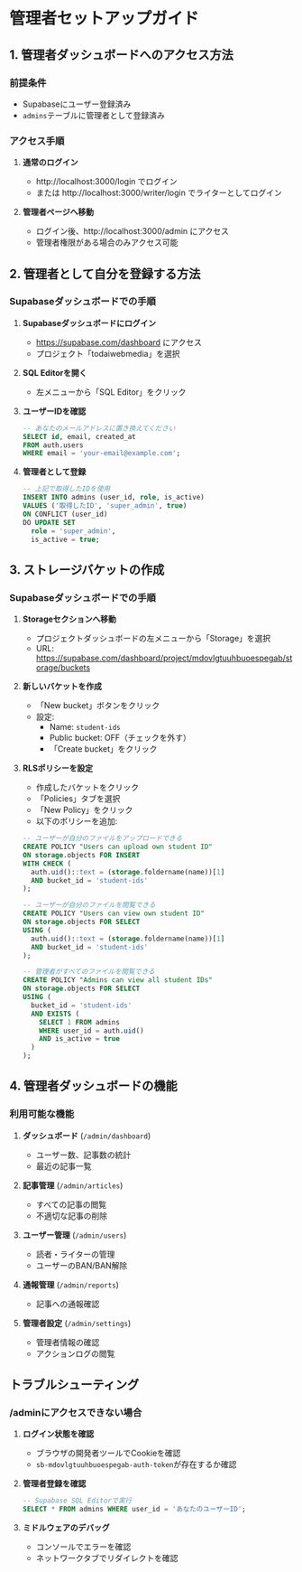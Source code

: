 # 管理者セットアップガイド

## 1. 管理者ダッシュボードへのアクセス方法

### 前提条件
- Supabaseにユーザー登録済み
- `admins`テーブルに管理者として登録済み

### アクセス手順

1. **通常のログイン**
   - http://localhost:3000/login でログイン
   - または http://localhost:3000/writer/login でライターとしてログイン

2. **管理者ページへ移動**
   - ログイン後、http://localhost:3000/admin にアクセス
   - 管理者権限がある場合のみアクセス可能

## 2. 管理者として自分を登録する方法

### Supabaseダッシュボードでの手順

1. **Supabaseダッシュボードにログイン**
   - https://supabase.com/dashboard にアクセス
   - プロジェクト「todaiwebmedia」を選択

2. **SQL Editorを開く**
   - 左メニューから「SQL Editor」をクリック

3. **ユーザーIDを確認**
   ```sql
   -- あなたのメールアドレスに置き換えてください
   SELECT id, email, created_at 
   FROM auth.users 
   WHERE email = 'your-email@example.com';
   ```

4. **管理者として登録**
   ```sql
   -- 上記で取得したIDを使用
   INSERT INTO admins (user_id, role, is_active)
   VALUES ('取得したID', 'super_admin', true)
   ON CONFLICT (user_id) 
   DO UPDATE SET 
     role = 'super_admin',
     is_active = true;
   ```

## 3. ストレージバケットの作成

### Supabaseダッシュボードでの手順

1. **Storageセクションへ移動**
   - プロジェクトダッシュボードの左メニューから「Storage」を選択
   - URL: https://supabase.com/dashboard/project/mdovlgtuuhbuoespegab/storage/buckets

2. **新しいバケットを作成**
   - 「New bucket」ボタンをクリック
   - 設定:
     - Name: `student-ids`
     - Public bucket: OFF（チェックを外す）
     - 「Create bucket」をクリック

3. **RLSポリシーを設定**
   - 作成したバケットをクリック
   - 「Policies」タブを選択
   - 「New Policy」をクリック
   - 以下のポリシーを追加:

   ```sql
   -- ユーザーが自分のファイルをアップロードできる
   CREATE POLICY "Users can upload own student ID" 
   ON storage.objects FOR INSERT 
   WITH CHECK (
     auth.uid()::text = (storage.foldername(name))[1]
     AND bucket_id = 'student-ids'
   );

   -- ユーザーが自分のファイルを閲覧できる
   CREATE POLICY "Users can view own student ID" 
   ON storage.objects FOR SELECT 
   USING (
     auth.uid()::text = (storage.foldername(name))[1]
     AND bucket_id = 'student-ids'
   );

   -- 管理者がすべてのファイルを閲覧できる
   CREATE POLICY "Admins can view all student IDs" 
   ON storage.objects FOR SELECT 
   USING (
     bucket_id = 'student-ids' 
     AND EXISTS (
       SELECT 1 FROM admins 
       WHERE user_id = auth.uid() 
       AND is_active = true
     )
   );
   ```

## 4. 管理者ダッシュボードの機能

### 利用可能な機能

1. **ダッシュボード** (`/admin/dashboard`)
   - ユーザー数、記事数の統計
   - 最近の記事一覧

2. **記事管理** (`/admin/articles`)
   - すべての記事の閲覧
   - 不適切な記事の削除

3. **ユーザー管理** (`/admin/users`)
   - 読者・ライターの管理
   - ユーザーのBAN/BAN解除

4. **通報管理** (`/admin/reports`)
   - 記事への通報確認

5. **管理者設定** (`/admin/settings`)
   - 管理者情報の確認
   - アクションログの閲覧

## トラブルシューティング

### /adminにアクセスできない場合

1. **ログイン状態を確認**
   - ブラウザの開発者ツールでCookieを確認
   - `sb-mdovlgtuuhbuoespegab-auth-token`が存在するか確認

2. **管理者登録を確認**
   ```sql
   -- Supabase SQL Editorで実行
   SELECT * FROM admins WHERE user_id = 'あなたのユーザーID';
   ```

3. **ミドルウェアのデバッグ**
   - コンソールでエラーを確認
   - ネットワークタブでリダイレクトを確認